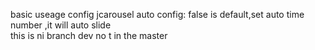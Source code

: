 basic useage
config jcarousel
auto config: false is default,set auto time number ,it will auto slide  
this is ni branch dev no t in the master
